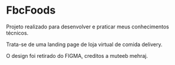 # FbcFoods

Projeto realizado para desenvolver e praticar meus conhecimentos técnicos. 

Trata-se de uma landing page de loja virtual de comida delivery. 


O design foi retirado do FIGMA, creditos a muteeb mehraj. 

